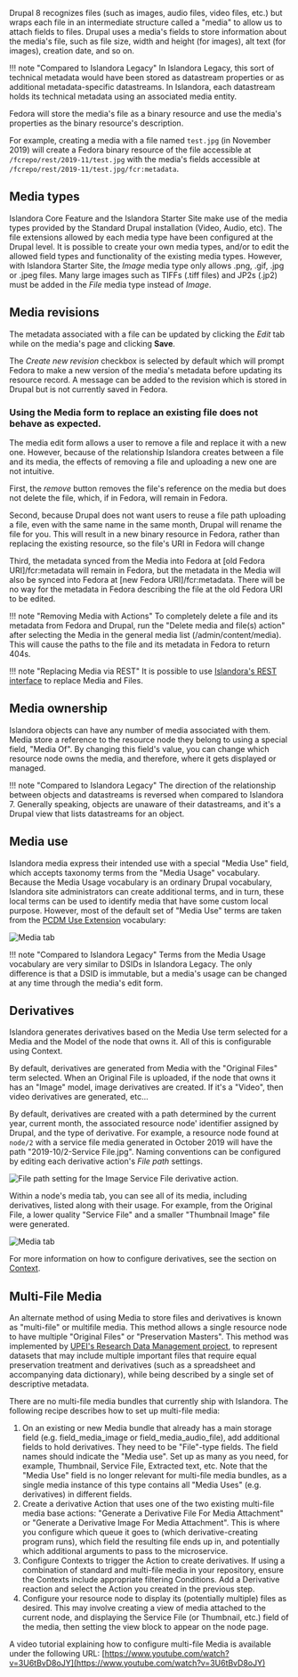 Drupal 8 recognizes files (such as images, audio files, video files, etc.) but wraps each file in an intermediate structure called a
"media" to allow us to attach fields to files. Drupal uses a media's fields to store information about the media's file, such as file
size, width and height (for images), alt text (for images), creation date, and so on.

!!! note "Compared to Islandora Legacy"
    In Islandora Legacy, this sort of technical metadata would have been stored as datastream properties or as additional metadata-specific datastreams.
    In Islandora, each datastream holds its technical metadata using an associated media entity.

Fedora will store the media's file as a binary resource and use the media's properties as the binary resource's description.

For example, creating a media with a file named `test.jpg` (in November 2019) will create
a Fedora binary resource of the file accessible at `/fcrepo/rest/2019-11/test.jpg`
with the media's fields accessible at `/fcrepo/rest/2019-11/test.jpg/fcr:metadata`.

## Media types

Islandora Core Feature and the Islandora Starter Site make use of the media types provided by the Standard Drupal installation (Video, Audio, etc). The file extensions allowed by each media type have been configured at the Drupal level. It is possible to create your own media types, and/or to edit the allowed field types and functionality of the existing media types. However, with Islandora Starter Site, the _Image_ media type only allows .png, .gif, .jpg or .jpeg files. Many large images such as TIFFs (.tiff files) and JP2s (.jp2) must be added in the _File_ media type instead of _Image_.
<!-- the explanation of TIFFs as files on this page is referenced in create-a-resource-node.md tutorial. -->

## Media revisions

The metadata associated with a file can be updated by clicking the _Edit_ tab while on the media's page and clicking **Save**.

The _Create new revision_ checkbox is selected by default which will prompt Fedora to make a new version of the media's metadata
before updating its resource record. A message can be added to the revision which is stored in Drupal but is not currently saved in Fedora.

### Using the Media form to replace an existing file does not behave as expected.

The media edit form allows a user to remove a file and replace it with a new one.
However, because of the relationship Islandora creates between a file and its media, the effects of removing a file and uploading a new one are not intuitive.

First, the _remove_ button removes the file's reference on the media but does not delete the file, which, if in Fedora, will remain in Fedora.

Second, because Drupal does not want users to reuse a file path uploading a file, even with the same name in the same month, Drupal will rename the file for you. This will result in a new binary resource in Fedora, rather than replacing the existing resource, so the file's URI in Fedora will change

Third, the metadata synced from the Media into Fedora at [old Fedora URI]/fcr:metadata will remain in Fedora, but the metadata in the Media will also be synced into Fedora at [new Fedora URI]/fcr:metadata. There will be no way for the metadata in Fedora describing the file at the old Fedora URI to be edited.

!!! note "Removing Media with Actions"
    To completely delete a file and its metadata from Fedora and Drupal, run the "Delete media and file(s) action" after selecting the Media in the general media list (/admin/content/media). This will cause the paths to the file and its metadata in Fedora to return 404s.

!!! note "Replacing Media via REST"
    It is possible to use [Islandora's REST interface](../technical-documentation/using-rest-endpoints.md) to replace Media and Files.	

## Media ownership

Islandora objects can have any number of media associated with them. Media store a reference to the resource node they belong to using a special field,
"Media Of". By changing this field's value, you can change which resource node owns the media, and therefore, where it gets displayed or managed.

!!! note "Compared to Islandora Legacy"
    The direction of the relationship between objects and datastreams is reversed when compared to Islandora 7.  Generally speaking,
    objects are unaware of their datastreams, and it's a Drupal view that lists datastreams for an object.

## Media use

Islandora media express their intended use with a special "Media Use" field, which accepts taxonomy terms from the "Media Usage"
vocabulary. Because the Media Usage vocabulary is an ordinary Drupal vocabulary, Islandora site administrators can create additional
terms, and in turn, these local terms can be used to identify media that have some custom local purpose. However, most of the
default set of "Media Use" terms are taken from the [PCDM Use Extension](https://pcdm.org/2015/05/12/use) vocabulary:

![Media tab](../assets/media_use_vocabulary_media_form.png)

!!! note "Compared to Islandora Legacy"
    Terms from the Media Usage vocabulary are very similar to DSIDs in Islandora Legacy.  The only difference is that a DSID is immutable,
    but a media's usage can be changed at any time through the media's edit form.

## Derivatives

Islandora generates derivatives based on the Media Use term selected for a Media and the Model of the node that owns it.  All of this is configurable
using Context.

By default, derivatives are generated from Media with the "Original Files" term selected. When an Original File is uploaded, if the node that
owns it has an "Image" model, image derivatives are created.  If it's a "Video", then video derivatives are generated, etc...

By default, derivatives are created with a path determined by the current year, current month, the associated resource node' identifier
assigned by Drupal, and the type of derivative. For example, a resource node
found at `node/2` with a service file media generated in October 2019 will have the path "2019-10/2-Service File.jpg".
Naming conventions can be configured by editing each derivative action's _File path_ settings.

![File path setting for the Image Service File derivative action.](../assets/media_action_file_path_setting.png)

Within a node's media tab, you can see all of its media, including derivatives, listed along with their usage. For example, from the
Original File, a lower quality "Service File" and a smaller "Thumbnail Image" file were generated.

![Media tab](../assets/resource_nodes_media_tab.png)

For more information on how to configure derivatives, see the section on [Context](context.md).

## Multi-File Media

An alternate method of using Media to store files and derivatives is known as "multi-file" or multifile media. This method allows a single resource node to have multiple "Original Files" or "Preservation Masters". This method was implemented by [UPEI's Research Data Management project](https://islandora-rdm.researchspaces.ca/), to represent datasets that may include multiple important files that require equal preservation treatment and derivatives (such as a spreadsheet and accompanying data dictionary), while being described by a single set of descriptive metadata.

There are no multi-file media bundles that currently ship with Islandora. The following recipe describes how to set up multi-file media:

1. On an existing or new Media bundle that already has a main storage field (e.g. field_media_image or field_media_audio_file), add additional fields to hold derivatives. They need to be "File"-type fields. The field names should indicate the "Media use". Set up as many as you need, for example, Thumbnail, Service File, Extracted text, etc. Note that the "Media Use" field is no longer relevant for multi-file media bundles, as a single media instance of this type contains all "Media Uses" (e.g. derivatives) in different fields.
2. Create a derivative Action that uses one of the two existing multi-file media base actions: "Generate a Derivative File For Media Attachment" or "Generate a Derivative Image For Media Attachment". This is where you configure which queue it goes to (which derivative-creating program runs), which field the resulting file ends up in, and potentially which additional arguments to pass to the microservice.
3. Configure Contexts to trigger the Action to create derivatives. If using a combination of standard and multi-file media in your repository, ensure the Contexts include appropriate filtering Conditions. Add a Derivative reaction and select the Action you created in the previous step.
4. Configure your resource node to display its (potentially multiple) files as desired. This may involve creating a view of media attached to the current node, and displaying the Service File (or Thumbnail, etc.) field of the media, then setting the view block to appear on the node page.

A video tutorial explaining how to configure multi-file Media is available under the following URL: [https://www.youtube.com/watch?v=3U6tBvD8oJY](https://www.youtube.com/watch?v=3U6tBvD8oJY)
